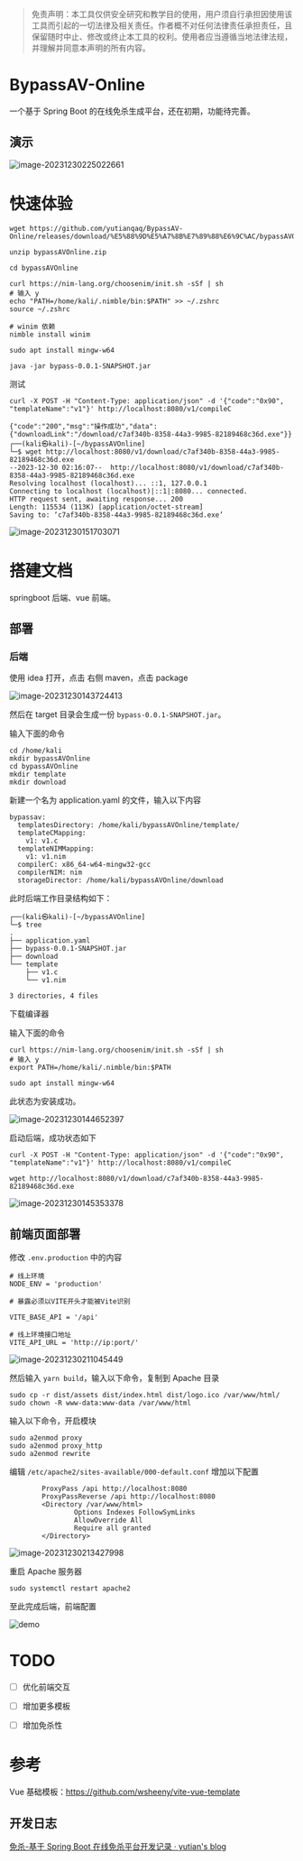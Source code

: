 > 免责声明：本工具仅供安全研究和教学目的使用，用户须自行承担因使用该工具而引起的一切法律及相关责任。作者概不对任何法律责任承担责任，且保留随时中止、修改或终止本工具的权利。使用者应当遵循当地法律法规，并理解并同意本声明的所有内容。

# BypassAV-Online

一个基于 Spring Boot 的在线免杀生成平台，还在初期，功能待完善。


## 演示
![image-20231230225022661](README.assets/image-20231230225022661.png)

# 快速体验

```
wget https://github.com/yutianqaq/BypassAV-Online/releases/download/%E5%88%9D%E5%A7%8B%E7%89%88%E6%9C%AC/bypassAVOnline.zip

unzip bypassAVOnline.zip

cd bypassAVOnline

curl https://nim-lang.org/choosenim/init.sh -sSf | sh
# 输入 y
echo "PATH=/home/kali/.nimble/bin:$PATH" >> ~/.zshrc
source ~/.zshrc

# winim 依赖
nimble install winim

sudo apt install mingw-w64

java -jar bypass-0.0.1-SNAPSHOT.jar
```

测试

```
curl -X POST -H "Content-Type: application/json" -d '{"code":"0x90", "templateName":"v1"}' http://localhost:8080/v1/compileC

{"code":"200","msg":"操作成功","data":{"downloadLink":"/download/c7af340b-8358-44a3-9985-82189468c36d.exe"}}                                                                                                                                                                                                                                            
┌──(kali㉿kali)-[~/bypassAVOnline]
└─$ wget http://localhost:8080/v1/download/c7af340b-8358-44a3-9985-82189468c36d.exe
--2023-12-30 02:16:07--  http://localhost:8080/v1/download/c7af340b-8358-44a3-9985-82189468c36d.exe
Resolving localhost (localhost)... ::1, 127.0.0.1
Connecting to localhost (localhost)|::1|:8080... connected.
HTTP request sent, awaiting response... 200 
Length: 115534 (113K) [application/octet-stream]
Saving to: ‘c7af340b-8358-44a3-9985-82189468c36d.exe’
```

![image-20231230151703071](README.assets/image-20231230151703071.png)

# 搭建文档

springboot 后端、vue 前端。

## 部署

### 后端

使用 idea 打开，点击 右侧 maven，点击 package

![image-20231230143724413](README.assets/image-20231230143724413.png)



然后在 target 目录会生成一份 `bypass-0.0.1-SNAPSHOT.jar`。

输入下面的命令

```
cd /home/kali
mkdir bypassAVOnline
cd bypassAVOnline
mkdir template
mkdir download
```

新建一个名为 application.yaml 的文件，输入以下内容

```
bypassav:
  templatesDirectory: /home/kali/bypassAVOnline/template/
  templateCMapping:
    v1: v1.c
  templateNIMMapping:
    v1: v1.nim
  compilerC: x86_64-w64-mingw32-gcc
  compilerNIM: nim
  storageDirector: /home/kali/bypassAVOnline/download

```

此时后端工作目录结构如下：

```
┌──(kali㉿kali)-[~/bypassAVOnline]
└─$ tree                                                                                
.
├── application.yaml
├── bypass-0.0.1-SNAPSHOT.jar
├── download
└── template
    ├── v1.c
    └── v1.nim

3 directories, 4 files

```



下载编译器

输入下面的命令

```
curl https://nim-lang.org/choosenim/init.sh -sSf | sh
# 输入 y
export PATH=/home/kali/.nimble/bin:$PATH

sudo apt install mingw-w64
```

此状态为安装成功。

![image-20231230144652397](README.assets/image-20231230144652397.png)



启动后端，成功状态如下

```
curl -X POST -H "Content-Type: application/json" -d '{"code":"0x90", "templateName":"v1"}' http://localhost:8080/v1/compileC

wget http://localhost:8080/v1/download/c7af340b-8358-44a3-9985-82189468c36d.exe
```



![image-20231230145353378](README.assets/image-20231230145353378.png)



## 前端页面部署

修改 `.env.production` 中的内容

```
# 线上环境
NODE_ENV = 'production'

# 暴露必须以VITE开头才能被Vite识别

VITE_BASE_API = '/api'

# 线上环境接口地址
VITE_API_URL = 'http://ip:port/'

```

![image-20231230211045449](README.assets/image-20231230211045449.png)

然后输入 `yarn build`，输入以下命令，复制到 Apache 目录

```
sudo cp -r dist/assets dist/index.html dist/logo.ico /var/www/html/
sudo chown -R www-data:www-data /var/www/html
```

输入以下命令，开启模块

```
sudo a2enmod proxy
sudo a2enmod proxy_http
sudo a2enmod rewrite
```

编辑 `/etc/apache2/sites-available/000-default.conf` 增加以下配置

```
        ProxyPass /api http://localhost:8080
        ProxyPassReverse /api http://localhost:8080
        <Directory /var/www/html>
                Options Indexes FollowSymLinks
                AllowOverride All
                Require all granted
        </Directory>

```

![image-20231230213427998](README.assets/image-20231230213427998.png)

重启 Apache 服务器

```
sudo systemctl restart apache2
```

至此完成后端，前端配置



![demo](README.assets/demo2.gif)




# TODO
- [ ] 优化前端交互
- [ ] 增加更多模板
- [ ] 增加免杀性



# 参考

Vue 基础模板：https://github.com/wsheeny/vite-vue-template

## 开发日志

[免杀-基于 Spring Boot 在线免杀平台开发记录 · yutian's blog](https://yutianqaq.github.io/2023/12/28/免杀-基于-Spring-Boot-在线免杀平台开发记录/)

